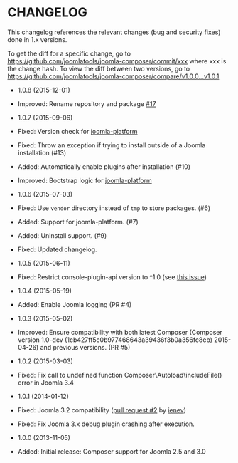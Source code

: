 CHANGELOG
=========

This changelog references the relevant changes (bug and security fixes) done
in 1.x versions.

To get the diff for a specific change, go to https://github.com/joomlatools/joomla-composer/commit/xxx where xxx is the change hash.
To view the diff between two versions, go to https://github.com/joomlatools/joomla-composer/compare/v1.0.0...v1.0.1

* 1.0.8 (2015-12-01)
 * Improved: Rename repository and package [#17](https://github.com/joomlatools/joomlatools-composer/issues/17)

* 1.0.7 (2015-09-06)
 * Fixed: Version check for [joomla-platform](http://github.com/joomlatools/joomla-platform)
 * Fixed: Throw an exception if trying to install outside of a Joomla installation (#13)
 * Added: Automatically enable plugins after installation (#10) 
 * Improved: Bootstrap logic for [joomla-platform](http://github.com/joomlatools/joomla-platform)

* 1.0.6 (2015-07-03)
 * Fixed: Use `vendor` directory instead of `tmp` to store packages. (#6)
 * Added: Support for joomla-platform. (#7)
 * Added: Uninstall support. (#9)
 * Fixed: Updated changelog.

* 1.0.5 (2015-06-11)
 * Fixed: Restrict console-plugin-api version to ^1.0 (see [this issue](https://github.com/composer/composer/issues/4085))

* 1.0.4 (2015-05-19)
 * Added: Enable Joomla logging (PR #4)

* 1.0.3 (2015-05-02)
 * Improved: Ensure compatibility with both latest Composer (Composer version 1.0-dev (1cb427ff5c0b977468643a39436f3b0a356fc8eb) 2015-04-26) and previous versions. (PR #5)

* 1.0.2 (2015-03-03)
 * Fixed: Fix call to undefined function Composer\Autoload\includeFile() error in Joomla 3.4

* 1.0.1 (2014-01-12)
 * Fixed:  Joomla 3.2 compatibility ([pull request #2](https://github.com/joomlatools/joomla-composer/pull/2) by [ienev](https://github.com/ienev))
 * Fixed: Fix Joomla 3.x debug plugin crashing after execution.

* 1.0.0 (2013-11-05)
 * Added: Initial release: Composer support for Joomla 2.5 and 3.0

